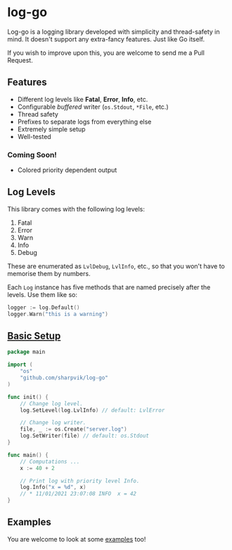 # log-go

Log-go is a logging library developed with simplicity and thread-safety in mind.
It doesn't support any extra-fancy features. Just like Go itself.

If you wish to improve upon this, you are welcome to send me a Pull Request.

## Features

- Different log levels like **Fatal**, **Error**, **Info**, etc.
- Configurable _buffered_ writer (`os.Stdout`, `*File`, etc.)
- Thread safety
- Prefixes to separate logs from everything else
- Extremely simple setup
- Well-tested

### Coming Soon!

- Colored priority dependent output

## Log Levels

This library comes with the following log levels:

1. Fatal
2. Error
3. Warn
4. Info
5. Debug

These are enumerated as `LvlDebug`, `LvlInfo`, etc., so that you won't have to
memorise them by numbers.

Each `Log` instance has five methods that are named precisely after the levels.
Use them like so:

```go
logger := log.Default()
logger.Warn("this is a warning")
```

## [Basic Setup](examples/basic/main.go)

```go
package main

import (
	"os"
	"github.com/sharpvik/log-go"
)

func init() {
	// Change log level.
	log.SetLevel(log.LvlInfo) // default: LvlError

	// Change log writer.
	file, _ := os.Create("server.log")
	log.SetWriter(file) // default: os.Stdout
}

func main() {
	// Computations ...
	x := 40 + 2

	// Print log with priority level Info.
	log.Info("x = %d", x)
	// * 11/01/2021 23:07:08 INFO  x = 42
}
```

## Examples

You are welcome to look at some [examples](examples) too!
